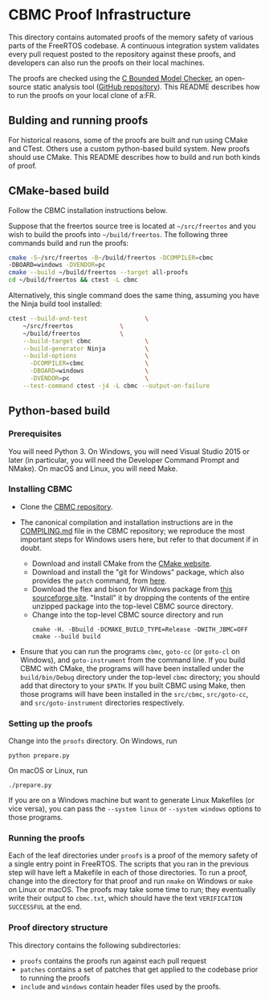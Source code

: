 # CBMC Proof Infrastructure

This directory contains automated proofs of the memory safety of various parts
of the FreeRTOS codebase. A continuous integration system validates every pull
request posted to the repository against these proofs, and developers can also
run the proofs on their local machines.

The proofs are checked using the
[C Bounded Model Checker](http://www.cprover.org/cbmc/), an open-source static
analysis tool ([GitHub repository](https://github.com/diffblue/cbmc)). This
README describes how to run the proofs on your local clone of a:FR.

## Bulding and running proofs

For historical reasons, some of the proofs are built and run using CMake and
CTest. Others use a custom python-based build system. New proofs should use
CMake. This README describes how to build and run both kinds of proof.

## CMake-based build

Follow the CBMC installation instructions below.

Suppose that the freertos source tree is located at `~/src/freertos` and you
wish to build the proofs into `~/build/freertos`. The following three commands
build and run the proofs:

```sh
cmake -S~/src/freertos -B~/build/freertos -DCOMPILER=cbmc
-DBOARD=windows -DVENDOR=pc
cmake --build ~/build/freertos --target all-proofs
cd ~/build/freertos && ctest -L cbmc
```

Alternatively, this single command does the same thing, assuming you have the
Ninja build tool installed:

```sh
ctest --build-and-test                \
    ~/src/freertos             \
    ~/build/freertos           \
    --build-target cbmc               \
    --build-generator Ninja           \
    --build-options                   \
      -DCOMPILER=cbmc                 \
      -DBOARD=windows                 \
      -DVENDOR=pc                     \
    --test-command ctest -j4 -L cbmc --output-on-failure
```

## Python-based build

### Prerequisites

You will need Python 3. On Windows, you will need Visual Studio 2015 or later
(in particular, you will need the Developer Command Prompt and NMake). On macOS
and Linux, you will need Make.

### Installing CBMC

- Clone the [CBMC repository](https://github.com/diffblue/cbmc).

- The canonical compilation and installation instructions are in the
  [COMPILING.md](https://github.com/diffblue/cbmc/blob/develop/COMPILING.md)
  file in the CBMC repository; we reproduce the most important steps for Windows
  users here, but refer to that document if in doubt.

  - Download and install CMake from the
    [CMake website](https://cmake.org/download).
  - Download and install the "git for Windows" package, which also provides the
    `patch` command, from [here](https://git-scm.com/download/win).
  - Download the flex and bison for Windows package from
    [this sourceforge site](https://sourceforge.net/projects/winflexbison).
    "Install" it by dropping the contents of the entire unzipped package into
    the top-level CBMC source directory.
  - Change into the top-level CBMC source directory and run
    ```
    cmake -H. -Bbuild -DCMAKE_BUILD_TYPE=Release -DWITH_JBMC=OFF
    cmake --build build
    ```

- Ensure that you can run the programs `cbmc`, `goto-cc` (or `goto-cl` on
  Windows), and `goto-instrument` from the command line. If you build CBMC with
  CMake, the programs will have been installed under the `build/bin/Debug`
  directory under the top-level `cbmc` directory; you should add that directory
  to your `$PATH`. If you built CBMC using Make, then those programs will have
  been installed in the `src/cbmc`, `src/goto-cc`, and `src/goto-instrument`
  directories respectively.

### Setting up the proofs

Change into the `proofs` directory. On Windows, run

```
python prepare.py
```

On macOS or Linux, run

```
./prepare.py
```

If you are on a Windows machine but want to generate Linux Makefiles (or vice
versa), you can pass the `--system linux` or `--system windows` options to those
programs.

### Running the proofs

Each of the leaf directories under `proofs` is a proof of the memory safety of a
single entry point in FreeRTOS. The scripts that you ran in the previous step
will have left a Makefile in each of those directories. To run a proof, change
into the directory for that proof and run `nmake` on Windows or `make` on Linux
or macOS. The proofs may take some time to run; they eventually write their
output to `cbmc.txt`, which should have the text `VERIFICATION SUCCESSFUL` at
the end.

### Proof directory structure

This directory contains the following subdirectories:

- `proofs` contains the proofs run against each pull request
- `patches` contains a set of patches that get applied to the codebase prior to
  running the proofs
- `include` and `windows` contain header files used by the proofs.
